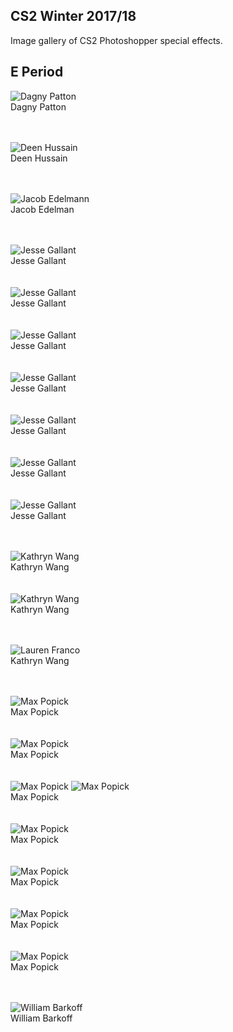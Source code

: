 ## CS2 Winter 2017/18
Image gallery of CS2 Photoshopper special effects.

## E Period 
![Dagny Patton](https://raw.githubusercontent.com/daltonschool/Photoshopper/master/_PS_CS2_E_effects/dagneypatton_personalized.jpg)
<br>Dagny Patton</br><br><br>

![Deen Hussain](https://raw.githubusercontent.com/daltonschool/Photoshopper/master/_PS_CS2_E_effects/deenhussain_custom.jpg)
<br>Deen Hussain</br><br><br>

![Jacob Edelmann](https://raw.githubusercontent.com/daltonschool/Photoshopper/master/_PS_CS2_E_effects/jacobe_redgreenbluescale.jpg)
<br>Jacob Edelman</br><br><br>

![Jesse Gallant](https://raw.githubusercontent.com/daltonschool/Photoshopper/master/_PS_CS2_E_effects/jessegallant_contrast.jpg)
<br>Jesse Gallant</br><br><br>
![Jesse Gallant](https://raw.githubusercontent.com/daltonschool/Photoshopper/master/_PS_CS2_E_effects/jessegallant_explode.jpg)
<br>Jesse Gallant</br><br><br>
![Jesse Gallant](https://raw.githubusercontent.com/daltonschool/Photoshopper/master/_PS_CS2_E_effects/jessegallant_puzzle.jpg)
<br>Jesse Gallant</br><br><br>
![Jesse Gallant](https://raw.githubusercontent.com/daltonschool/Photoshopper/master/_PS_CS2_E_effects/jessegallant_rotate.jpg)
<br>Jesse Gallant</br><br><br>
![Jesse Gallant](https://raw.githubusercontent.com/daltonschool/Photoshopper/master/_PS_CS2_E_effects/jessegallant_swirl.jpg)
<br>Jesse Gallant</br><br><br>
![Jesse Gallant](https://raw.githubusercontent.com/daltonschool/Photoshopper/master/_PS_CS2_E_effects/jessegallant_unswirl.jpg)
<br>Jesse Gallant</br><br><br>
![Jesse Gallant](https://raw.githubusercontent.com/daltonschool/Photoshopper/master/_PS_CS2_E_effects/jessegallant_triangulate.jpg)
<br>Jesse Gallant</br><br><br>

![Kathryn Wang](https://raw.githubusercontent.com/daltonschool/Photoshopper/master/_PS_CS2_E_effects/kathrynwang_AndyWarholImage.jpg)
<br>Kathryn Wang</br><br><br>
![Kathryn Wang](https://raw.githubusercontent.com/daltonschool/Photoshopper/master/_PS_CS2_E_effects/kathrynwang_blendedImage.jpg)
<br>Kathryn Wang</br><br><br>

![Lauren Franco](https://raw.githubusercontent.com/daltonschool/Photoshopper/master/_PS_CS2_E_effects/laurenfranco_rainbowImage.jpg)
<br>Kathryn Wang</br><br><br>

![Max Popick](https://raw.githubusercontent.com/daltonschool/Photoshopper/master/_PS_CS2_E_effects/maxpopick_jergens_blur.jpg)
<br>Max Popick</br><br><br>
![Max Popick](https://raw.githubusercontent.com/daltonschool/Photoshopper/master/_PS_CS2_E_effects/maxpopick_jergens_bright_40.0%.jpg)
<br>Max Popick</br><br><br>
![Max Popick](https://raw.githubusercontent.com/daltonschool/Photoshopper/master/_PS_CS2_E_effects/maxpopick_jergens_cropped_x_0-100_and_y_0-100.jpg)
![Max Popick](https://raw.githubusercontent.com/daltonschool/Photoshopper/master/_PS_CS2_E_effects/maxpopick_jergens_rotated_CCW.jpg)
<br>Max Popick</br><br><br>
![Max Popick](https://raw.githubusercontent.com/daltonschool/Photoshopper/master/_PS_CS2_E_effects/maxpopick_jergens_rotated_CW.jpg)
<br>Max Popick</br><br><br>
![Max Popick](https://raw.githubusercontent.com/daltonschool/Photoshopper/master/_PS_CS2_E_effects/maxpopick_jergens_shift_hue_180.0.jpg)
<br>Max Popick</br><br><br>
![Max Popick](https://raw.githubusercontent.com/daltonschool/Photoshopper/master/_PS_CS2_E_effects/maxpopick_jergens_x_flipped.jpg)
<br>Max Popick</br><br><br>
![Max Popick](https://raw.githubusercontent.com/daltonschool/Photoshopper/master/_PS_CS2_E_effects/maxpopick_jergens_y_flipped.jpg)
<br>Max Popick</br><br><br>


![William Barkoff](https://raw.githubusercontent.com/daltonschool/Photoshopper/master/_PS_CS2_E_effects/williambarkoff_faceemotiondetection.png)
<br>William Barkoff</br><br><br>



